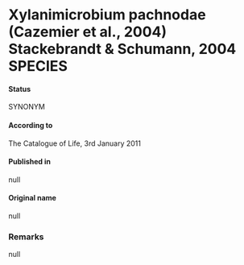 # Xylanimicrobium pachnodae (Cazemier et al., 2004) Stackebrandt & Schumann, 2004 SPECIES

#### Status
SYNONYM

#### According to
The Catalogue of Life, 3rd January 2011

#### Published in
null

#### Original name
null

### Remarks
null